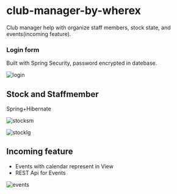 # club-manager-by-wherex

Club manager help with organize staff members, stock state, and events(incoming feature).

### Login form
Built with Spring Security, password encrypted in datebase.

![login](https://user-images.githubusercontent.com/7942176/50617245-6caf2880-0eec-11e9-968a-5504bbb32f4a.PNG)

## Stock and Staffmember
Spring+Hibernate 

![stocksm](https://user-images.githubusercontent.com/7942176/50617244-6c169200-0eec-11e9-8121-7285cc0e7adc.PNG)

![stocklg](https://user-images.githubusercontent.com/7942176/50617246-6caf2880-0eec-11e9-86a1-e62653630a51.PNG)

## Incoming feature
- Events with calendar represent in View
- REST Api for Events 

![events](https://user-images.githubusercontent.com/7942176/50882368-da73bc80-13e4-11e9-8a10-0d89ee70862e.PNG)
